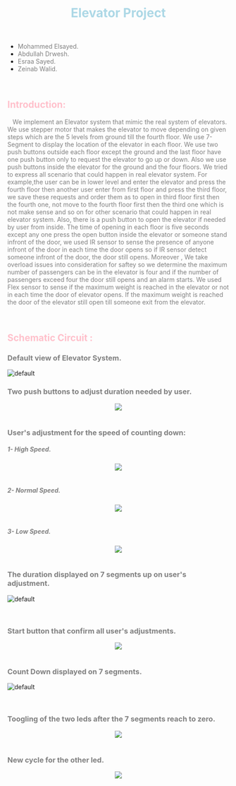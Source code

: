 <center><h1><span style="color: lightblue ; ">Elevator Project </span> </h1></center> <br>


<ul>
<li><span style="color: grey ; "> Mohammed Elsayed.</span></li>
<li><span style="color: grey ; "> Abdullah Drwesh.</span></li>
<li><span style="color: grey ; "> Esraa Sayed.</span></li>
<li><span style="color: grey ; "> Zeinab Walid.</span></li>
</ul>
<br>

<h2><span style="color: pink ; "> Introduction: </span></h2>
<p>
<span style="color: grey ; ">
&nbsp;&nbsp; We implement an Elevator system  that mimic the real system of elevators.
We use stepper motor that makes the elevator to move depending on given steps which are the 5 levels from ground till the fourth floor.
We use 7-Segment to display the location of the elevator in each floor.
We use two push buttons outside each floor except the ground and the last floor have one push button only to request the elevator to go up or down.
Also we use push buttons inside the elevator for the ground and the four floors.
We tried to express all scenario that could happen in real elevator system.
For example,the user can be in lower level and enter the elevator and press the fourth floor then another user enter from first floor and press the third floor, we save these requests and order them as to open in third floor first then the fourth one, not move to the fourth floor first then the third one which is not make sense and so on for other scenario that could happen in real elevator system.
Also, there is a push button to open the elevator if needed by user from inside.
The time of opening in each floor is five seconds except any one press the open button inside the elevator or someone stand infront of the door, we used IR sensor to sense the presence of anyone infront of the door in each time the door opens so if IR sensor detect someone infront of the door, the door still opens.
Moreover , We take overload issues into consideration for saftey so we determine the maximum number of passengers can be in the elevator is four and if the number of passengers exceed four the door still opens and an alarm starts.
We used Flex sensor to sense if the maximum weight is reached in the elevator or not in each time the door of elevator opens. If the maximum weight is reached the door of the elevator still open till someone exit from the elevator.

</span>
</p> 
<br>


<h2> <span style="color: pink ; "> Schematic Circuit : </span></h2>

<h3><span style="color: grey ; ">Default view of Elevator System.</span></h3>

![default](default.png)
<br>

<h3><span style="color: grey ; ">Two push buttons to adjust duration needed by user.</span></h3>


 <center> <img src = "user_in_pushbuuton.png">  </center>
<br>

<h3><span style="color: grey ; ">User's adjustment for the speed of counting down:</span></h3>
<h5><span style="color: grey ; ">1- High Speed.</span></h5>

<center> <img src = "high_speed.png">  </center>
<br>

<h5><span style="color: grey ; ">2- Normal Speed.</span></h5>

 <center> <img src = "normal_spead.png">  </center>
<br>

<h5><span style="color: grey ; ">3- Low Speed.</span></h5>
  
  <center> <img src = "low_speed.png">  </center>
<br>


<h3><span style="color: grey ; ">The duration displayed on 7 segments up on user's adjustment.</span></h3>

  ![default](user_input.png)

<br>


<h3><span style="color: grey ; ">Start button that confirm all user's adjustments.</span></h3>


<center> <img src = "start_button.png">  </center>

<br>

<h3><span style="color: grey ; ">Count Down displayed on 7 segments.</span></h3>

![default](count_down.png)

<br>  

<h3><span style="color: grey ; ">Toogling of the two leds after the 7 segments reach to zero.</span></h3>


<center> <img src = "toogle.png">  </center>
<br>

<h3><span style="color: grey ; ">New cycle for the other led.</span></h3>


<center> <img src = "new_cycle.png">  </center>

<br>



